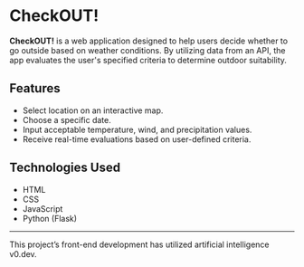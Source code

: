 # CheckOUT!

**CheckOUT!** is a web application designed to help users decide whether to go outside based on weather conditions. By utilizing data from an API, the app evaluates the user's specified criteria to determine outdoor suitability.

## Features
- Select location on an interactive map.
- Choose a specific date.
- Input acceptable temperature, wind, and precipitation values.
- Receive real-time evaluations based on user-defined criteria.

## Technologies Used
- HTML
- CSS
- JavaScript
- Python (Flask)

---

This project’s front-end development has utilized artificial intelligence v0.dev.
